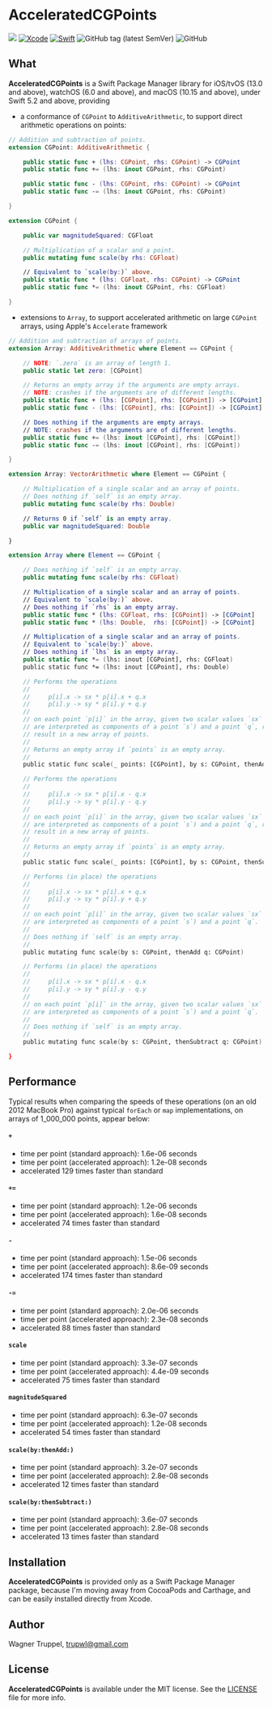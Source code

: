 # AcceleratedCGPoints
![](https://img.shields.io/badge/platforms-iOS%2013%20%7C%20tvOS%2013%20%7C%20watchOS%206%20%7C%20macOS%2010.15-red)
[![Xcode](https://img.shields.io/badge/Xcode-11-blueviolet.svg)](https://developer.apple.com/xcode)
[![Swift](https://img.shields.io/badge/Swift-5.2-orange.svg)](https://swift.org)
![GitHub tag (latest SemVer)](https://img.shields.io/github/v/tag/wltrup/AcceleratedCGPoints)
![GitHub](https://img.shields.io/github/license/wltrup/AcceleratedCGPoints)

## What

**AcceleratedCGPoints** is a Swift Package Manager library for iOS/tvOS (13.0 and above), watchOS (6.0 and above), and macOS (10.15 and above), under Swift 5.2 and above, providing

- a conformance of `CGPoint` to `AdditiveArithmetic`, to support direct arithmetic operations on points:
```swift
// Addition and subtraction of points.
extension CGPoint: AdditiveArithmetic {

    public static func + (lhs: CGPoint, rhs: CGPoint) -> CGPoint
    public static func += (lhs: inout CGPoint, rhs: CGPoint)

    public static func - (lhs: CGPoint, rhs: CGPoint) -> CGPoint
    public static func -= (lhs: inout CGPoint, rhs: CGPoint)

}

extension CGPoint {

    public var magnitudeSquared: CGFloat

    // Multiplication of a scalar and a point.
    public mutating func scale(by rhs: CGFloat)

    // Equivalent to `scale(by:)` above.
    public static func * (lhs: CGFloat, rhs: CGPoint) -> CGPoint
    public static func *= (lhs: inout CGPoint, rhs: CGFloat)

}
```

- extensions to `Array`, to support accelerated arithmetic on large `CGPoint` arrays, using Apple's `Accelerate` framework

```swift
// Addition and subtraction of arrays of points.
extension Array: AdditiveArithmetic where Element == CGPoint {

    // NOTE: `.zero` is an array of length 1.
    public static let zero: [CGPoint]

    // Returns an empty array if the arguments are empty arrays.
    // NOTE: crashes if the arguments are of different lengths.
    public static func + (lhs: [CGPoint], rhs: [CGPoint]) -> [CGPoint]
    public static func - (lhs: [CGPoint], rhs: [CGPoint]) -> [CGPoint]

    // Does nothing if the arguments are empty arrays.
    // NOTE: crashes if the arguments are of different lengths.
    public static func += (lhs: inout [CGPoint], rhs: [CGPoint])
    public static func -= (lhs: inout [CGPoint], rhs: [CGPoint])

}

extension Array: VectorArithmetic where Element == CGPoint {

    // Multiplication of a single scalar and an array of points.
    // Does nothing if `self` is an empty array.
    public mutating func scale(by rhs: Double)

    // Returns 0 if `self` is an empty array.
    public var magnitudeSquared: Double

}

extension Array where Element == CGPoint {

    // Does nothing if `self` is an empty array.
    public mutating func scale(by rhs: CGFloat)

    // Multiplication of a single scalar and an array of points.
    // Equivalent to `scale(by:)` above.
    // Does nothing if `rhs` is an empty array.
    public static func * (lhs: CGFloat, rhs: [CGPoint]) -> [CGPoint]
    public static func * (lhs: Double,  rhs: [CGPoint]) -> [CGPoint]

    // Multiplication of a single scalar and an array of points.
    // Equivalent to `scale(by:)` above.
    // Does nothing if `lhs` is an empty array.
    public static func *= (lhs: inout [CGPoint], rhs: CGFloat)
    public static func *= (lhs: inout [CGPoint], rhs: Double)

    // Performs the operations
    //
    //     p[i].x -> sx * p[i].x + q.x
    //     p[i].y -> sy * p[i].y + q.y
    //
    // on each point `p[i]` in the array, given two scalar values `sx` and `sy` (which
    // are interpreted as components of a point `s`) and a point `q`, returning the
    // result in a new array of points.
    //
    // Returns an empty array if `points` is an empty array.
    //
    public static func scale(_ points: [CGPoint], by s: CGPoint, thenAdd q: CGPoint) -> [CGPoint]

    // Performs the operations
    //
    //     p[i].x -> sx * p[i].x - q.x
    //     p[i].y -> sy * p[i].y - q.y
    //
    // on each point `p[i]` in the array, given two scalar values `sx` and `sy` (which
    // are interpreted as components of a point `s`) and a point `q`, returning the
    // result in a new array of points.
    //
    // Returns an empty array if `points` is an empty array.
    //
    public static func scale(_ points: [CGPoint], by s: CGPoint, thenSubtract q: CGPoint) -> [CGPoint]

    // Performs (in place) the operations
    //
    //     p[i].x -> sx * p[i].x + q.x
    //     p[i].y -> sy * p[i].y + q.y
    //
    // on each point `p[i]` in the array, given two scalar values `sx` and `sy` (which
    // are interpreted as components of a point `s`) and a point `q`.
    //
    // Does nothing if `self` is an empty array.
    //
    public mutating func scale(by s: CGPoint, thenAdd q: CGPoint)

    // Performs (in place) the operations
    //
    //     p[i].x -> sx * p[i].x - q.x
    //     p[i].y -> sy * p[i].y - q.y
    //
    // on each point `p[i]` in the array, given two scalar values `sx` and `sy` (which
    // are interpreted as components of a point `s`) and a point `q`.
    //
    // Does nothing if `self` is an empty array.
    //
    public mutating func scale(by s: CGPoint, thenSubtract q: CGPoint)

}
```

## Performance

Typical results when comparing the speeds of these operations (on an old 2012 MacBook Pro) against typical `forEach` or `map` implementations, on arrays of 1_000_000 points, appear below:

#### `+`
- time per point (standard approach): 1.6e-06 seconds
- time per point (accelerated approach): 1.2e-08 seconds
- accelerated 129 times faster than standard

#### `+=`
- time per point (standard approach): 1.2e-06 seconds
- time per point (accelerated approach): 1.6e-08 seconds
- accelerated 74 times faster than standard

#### `-`
- time per point (standard approach): 1.5e-06 seconds
- time per point (accelerated approach): 8.6e-09 seconds
- accelerated 174 times faster than standard

#### `-=`
- time per point (standard approach): 2.0e-06 seconds
- time per point (accelerated approach): 2.3e-08 seconds
- accelerated 88 times faster than standard

#### `scale`
- time per point (standard approach): 3.3e-07 seconds
- time per point (accelerated approach): 4.4e-09 seconds
- accelerated 75 times faster than standard

#### `magnitudeSquared`
- time per point (standard approach): 6.3e-07 seconds
- time per point (accelerated approach): 1.2e-08 seconds
- accelerated 54 times faster than standard

#### `scale(by:thenAdd:)`
- time per point (standard approach): 3.2e-07 seconds
- time per point (accelerated approach): 2.8e-08 seconds
- accelerated 12 times faster than standard

#### `scale(by:thenSubtract:)`
- time per point (standard approach): 3.6e-07 seconds
- time per point (accelerated approach): 2.8e-08 seconds
- accelerated 13 times faster than standard

## Installation

**AcceleratedCGPoints** is provided only as a Swift Package Manager package, because I'm moving away from CocoaPods and Carthage, and can be easily installed directly from Xcode.

## Author

Wagner Truppel, trupwl@gmail.com

## License

**AcceleratedCGPoints** is available under the MIT license. See the [LICENSE](./LICENSE) file for more info.
